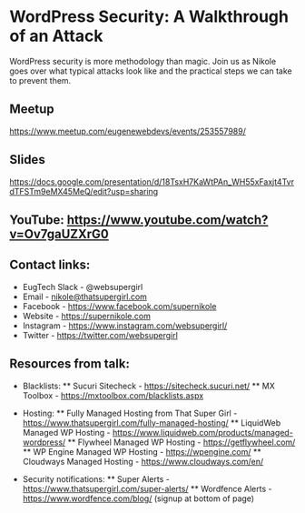 # WordPress Security: A Walkthrough of an Attack

WordPress security is more methodology than magic. Join us as Nikole goes over what typical attacks look like and the practical steps we can take to prevent them.

## Meetup
https://www.meetup.com/eugenewebdevs/events/253557989/

## Slides
https://docs.google.com/presentation/d/18TsxH7KaWtPAn_WH55xFaxjt4TvrdTFSTm9eMX45MeQ/edit?usp=sharing

## YouTube: https://www.youtube.com/watch?v=Ov7gaUZXrG0

## Contact links:
* EugTech Slack - @websupergirl
* Email - nikole@thatsupergirl.com
* Facebook - https://www.facebook.com/supernikole
* Website - https://supernikole.com
* Instagram - https://www.instagram.com/websupergirl/
* Twitter - https://twitter.com/websupergirl

## Resources from talk:
* Blacklists:
 ** Sucuri Sitecheck - https://sitecheck.sucuri.net/
 ** MX Toolbox - https://mxtoolbox.com/blacklists.aspx
 
* Hosting:
 ** Fully Managed Hosting from That Super Girl - https://www.thatsupergirl.com/fully-managed-hosting/
 ** LiquidWeb Managed WP Hosting - https://www.liquidweb.com/products/managed-wordpress/
 ** Flywheel Managed WP Hosting - https://getflywheel.com/
 ** WP Engine Managed WP Hosting - https://wpengine.com/
 ** Cloudways Managed Hosting - https://www.cloudways.com/en/
 
* Security notifications: 
 ** Super Alerts - https://www.thatsupergirl.com/super-alerts/
 ** Wordfence Alerts - https://www.wordfence.com/blog/ (signup at bottom of page)
